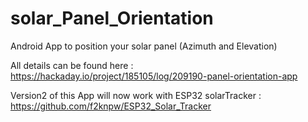 # solar_Panel_Orientation
Android App to position your solar panel (Azimuth and Elevation)

All details can be found here : https://hackaday.io/project/185105/log/209190-panel-orientation-app

Version2 of this App will now work with ESP32 solarTracker : https://github.com/f2knpw/ESP32_Solar_Tracker

